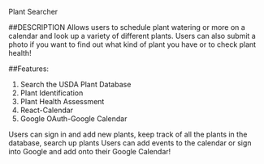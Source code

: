 Plant Searcher

##DESCRIPTION 
Allows users to schedule plant watering or more on a calendar and look up a variety of different plants. Users can also submit a photo if you want to find out what kind of plant you have or to check plant health!

##Features:
1. Search the USDA Plant Database
2. Plant Identification
3. Plant Health Assessment
4. React-Calendar
5. Google OAuth-Google Calendar

Users can sign in and add new plants, keep track of all the plants in the database, search up plants
Users can add events to the calendar or sign into Google and add onto their Google Calendar!
